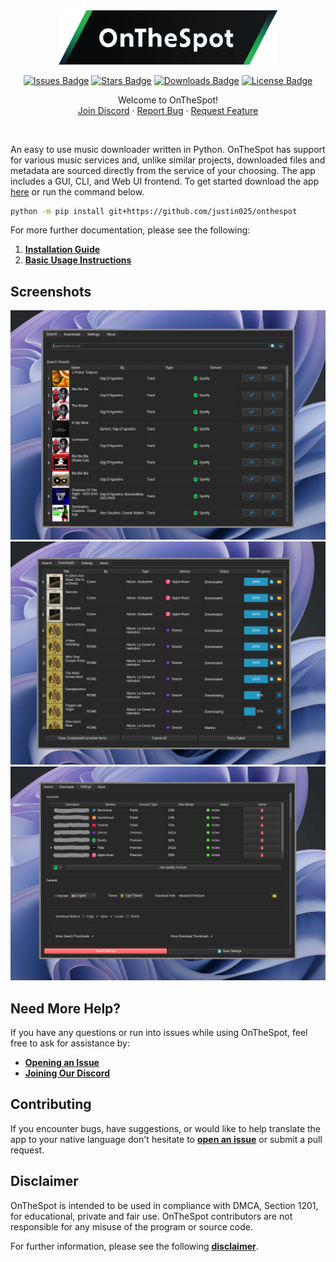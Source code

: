 <div align="center">

<div style="text-align: center;">
  <picture>
    <img src="assets/logos/repository_logo.png" alt="Repository Logo" width="350px">
  </picture>
</div>

[![Issues Badge][issues-shield]][issues-url]
[![Stars Badge][stars-shield]][stars-url]
[![Downloads Badge][downloads-shield]][downloads-url]
[![License Badge][license-shield]][license-url]

   <p>
      Welcome to OnTheSpot!
      <br />
      <a href="https://discord.gg/GCQwRBFPk9">Join Discord</a>
      ·
      <a href="https://github.com/justin025/OnTheSpot/issues/new?assignees=&labels=bug&projects=&template=bug-report.yml">Report Bug</a>
      ·
      <a href="https://github.com/justin025/OnTheSpot/issues/new?assignees=&labels=enhancement&projects=&template=feature_request.yml">Request Feature</a>
   </p>
   <br>
</div>

An easy to use music downloader written in Python. OnTheSpot has support for various music services and, unlike similar projects, downloaded files and metadata are sourced directly from the service of your choosing. The app includes a GUI, CLI, and Web UI frontend. To get started download the app [here](https://github.com/justin025/onthespot/releases/latest) or run the command below.
```bash
python -m pip install git+https://github.com/justin025/onthespot
```
For more further documentation, please see the following:

1. [**Installation Guide**](docs/INSTALLATION.md)
2. [**Basic Usage Instructions**](docs/USAGE.md)


## Screenshots
![Search](assets/images/search.png)
![Download Queue](assets/images/download_queue.png)
![Settings](assets/images/settings.png)


## Need More Help?

If you have any questions or run into issues while using OnTheSpot, feel free to ask for assistance by:

- [**Opening an Issue**](https://github.com/justin025/onthespot/issues)
- [**Joining Our Discord**](https://discord.gg/GCQwRBFPk9)

## Contributing

If you encounter bugs, have suggestions, or would like to help translate the app to your native language don't hesitate to [**open an issue**](https://github.com/justin025/onthespot/issues) or submit a pull request.

## Disclaimer

OnTheSpot is intended to be used in compliance with DMCA, Section 1201, for educational, private and fair use.
OnTheSpot contributors are not responsible for any misuse of the program or source code.


For further information, please see the following [**disclaimer**](DISCLAIMER.md).

<!-- Issues Badge -->
[issues-shield]: https://img.shields.io/github/issues/justin025/onthespot?style=flat&label=Issues&labelColor=001224&color=1DB954
[issues-url]: https://github.com/justin025/onthespot/issues
<!-- Stars Badge -->
[stars-shield]: https://img.shields.io/github/stars/justin025/onthespot?style=flat&label=Stars&labelColor=001224&color=1DB954
[stars-url]: https://github.com/justin025/onthespot/stargazers
<!-- Downloads Badge -->
[downloads-shield]: https://img.shields.io/github/downloads/justin025/onthespot/total.svg?style=flat&label=Downloads&labelColor=001224&color=1DB954
[downloads-url]: https://github.com/justin025/onthespot/releases/
<!-- License Badge -->
[license-shield]: https://img.shields.io/github/license/justin025/onthespot?style=flat&label=License&labelColor=001224&color=1DB954
[license-url]: https://github.com/justin025/onthespot/blob/main/LICENSE
